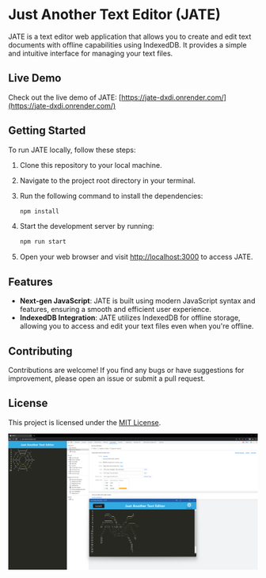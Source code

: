 

# Just Another Text Editor (JATE)

JATE is a text editor web application that allows you to create and edit text documents with offline capabilities using IndexedDB. It provides a simple and intuitive interface for managing your text files.

## Live Demo

Check out the live demo of JATE: [https://jate-dxdi.onrender.com/](https://jate-dxdi.onrender.com/)

## Getting Started

To run JATE locally, follow these steps:

1. Clone this repository to your local machine.
2. Navigate to the project root directory in your terminal.
3. Run the following command to install the dependencies:

    ```bash
    npm install
    ```

4. Start the development server by running:

    ```bash
    npm run start
    ```

5. Open your web browser and visit [http://localhost:3000](http://localhost:3000) to access JATE.

## Features

- **Next-gen JavaScript**: JATE is built using modern JavaScript syntax and features, ensuring a smooth and efficient user experience.
- **IndexedDB Integration**: JATE utilizes IndexedDB for offline storage, allowing you to access and edit your text files even when you're offline.

## Contributing

Contributions are welcome! If you find any bugs or have suggestions for improvement, please open an issue or submit a pull request.

## License

This project is licensed under the [MIT License](LICENSE).

![Screenshot](assets/images/screenshot.png)